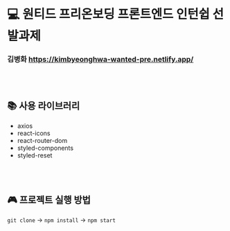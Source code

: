 # 💻 원티드 프리온보딩 프론트엔드 인턴쉽 선발과제

### 김병화 https://kimbyeonghwa-wanted-pre.netlify.app/

<br>
<br>

## 📚 사용 라이브러리

-   axios
-   react-icons
-   react-router-dom
-   styled-components
-   styled-reset

<br>
<br>

## 🎮 프로젝트 실행 방법

`git clone` → `npm install` → `npm start`
